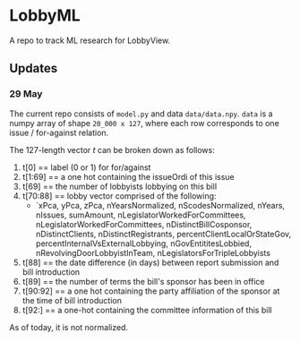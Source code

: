 # LobbyML

A repo to track ML research for LobbyView.

## Updates

### 29 May

The current repo consists of `model.py` and data `data/data.npy`. `data` is a numpy array of shape `20_000 x 127`, where each row corresponds to one issue / for-against relation.

The 127-length vector *t* can be broken down as follows:

1. t[0] == label (0 or 1) for for/against
2. t[1:69] == a one hot containing the issueOrdi of this issue
3. t[69] == the number of lobbyists lobbying on this bill
4. t[70:88] == lobby vector comprised of the following:
    - `xPca, yPca, zPca, nYearsNormalized, nScodesNormalized, nYears, nIssues, sumAmount, nLegislatorWorkedForCommittees, nLegislatorWorkedForCommittees, nDistinctBillCosponsor, nDistinctClients, nDistinctRegistrants, percentClientLocalOrStateGov, percentInternalVsExternalLobbying, nGovEntititesLobbied, nRevolvingDoorLobbyistInTeam, nLegislatorsForTripleLobbyists
5. t[88] == the date difference (in days) between report submission and bill introduction
6. t[89] == the number of terms the bill's sponsor has been in office
7. t[90:92] == a one hot containing the party affiliation of the sponsor at the time of bill introduction
8. t[92:] == a one-hot containing the committee information of this bill

As of today, it is not normalized.
